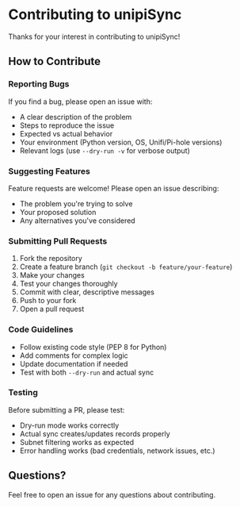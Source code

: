 # Contributing to unipiSync

Thanks for your interest in contributing to unipiSync!

## How to Contribute

### Reporting Bugs

If you find a bug, please open an issue with:
- A clear description of the problem
- Steps to reproduce the issue
- Expected vs actual behavior
- Your environment (Python version, OS, Unifi/Pi-hole versions)
- Relevant logs (use `--dry-run -v` for verbose output)

### Suggesting Features

Feature requests are welcome! Please open an issue describing:
- The problem you're trying to solve
- Your proposed solution
- Any alternatives you've considered

### Submitting Pull Requests

1. Fork the repository
2. Create a feature branch (`git checkout -b feature/your-feature`)
3. Make your changes
4. Test your changes thoroughly
5. Commit with clear, descriptive messages
6. Push to your fork
7. Open a pull request

### Code Guidelines

- Follow existing code style (PEP 8 for Python)
- Add comments for complex logic
- Update documentation if needed
- Test with both `--dry-run` and actual sync

### Testing

Before submitting a PR, please test:
- Dry-run mode works correctly
- Actual sync creates/updates records properly
- Subnet filtering works as expected
- Error handling works (bad credentials, network issues, etc.)

## Questions?

Feel free to open an issue for any questions about contributing.
